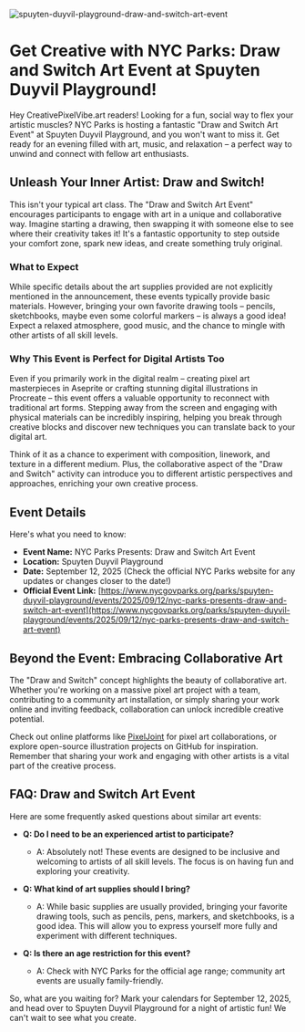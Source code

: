 ![spuyten-duyvil-playground-draw-and-switch-art-event](https://images.pexels.com/photos/8612987/pexels-photo-8612987.jpeg?auto=compress&cs=tinysrgb&fit=crop&h=627&w=1200)

# Get Creative with NYC Parks: Draw and Switch Art Event at Spuyten Duyvil Playground!

Hey CreativePixelVibe.art readers! Looking for a fun, social way to flex your artistic muscles? NYC Parks is hosting a fantastic "Draw and Switch Art Event" at Spuyten Duyvil Playground, and you won't want to miss it. Get ready for an evening filled with art, music, and relaxation – a perfect way to unwind and connect with fellow art enthusiasts.

## Unleash Your Inner Artist: Draw and Switch!

This isn't your typical art class. The "Draw and Switch Art Event" encourages participants to engage with art in a unique and collaborative way. Imagine starting a drawing, then swapping it with someone else to see where their creativity takes it! It's a fantastic opportunity to step outside your comfort zone, spark new ideas, and create something truly original.

### What to Expect

While specific details about the art supplies provided are not explicitly mentioned in the announcement, these events typically provide basic materials. However, bringing your own favorite drawing tools – pencils, sketchbooks, maybe even some colorful markers – is always a good idea! Expect a relaxed atmosphere, good music, and the chance to mingle with other artists of all skill levels.

### Why This Event is Perfect for Digital Artists Too

Even if you primarily work in the digital realm – creating pixel art masterpieces in Aseprite or crafting stunning digital illustrations in Procreate – this event offers a valuable opportunity to reconnect with traditional art forms. Stepping away from the screen and engaging with physical materials can be incredibly inspiring, helping you break through creative blocks and discover new techniques you can translate back to your digital art.

Think of it as a chance to experiment with composition, linework, and texture in a different medium. Plus, the collaborative aspect of the "Draw and Switch" activity can introduce you to different artistic perspectives and approaches, enriching your own creative process.

## Event Details

Here's what you need to know:

*   **Event Name:** NYC Parks Presents: Draw and Switch Art Event
*   **Location:** Spuyten Duyvil Playground
*   **Date:** September 12, 2025 (Check the official NYC Parks website for any updates or changes closer to the date!)
*   **Official Event Link:** [https://www.nycgovparks.org/parks/spuyten-duyvil-playground/events/2025/09/12/nyc-parks-presents-draw-and-switch-art-event](https://www.nycgovparks.org/parks/spuyten-duyvil-playground/events/2025/09/12/nyc-parks-presents-draw-and-switch-art-event)

## Beyond the Event: Embracing Collaborative Art

The "Draw and Switch" concept highlights the beauty of collaborative art. Whether you're working on a massive pixel art project with a team, contributing to a community art installation, or simply sharing your work online and inviting feedback, collaboration can unlock incredible creative potential. 

Check out online platforms like [PixelJoint](https://pixeljoint.com/) for pixel art collaborations, or explore open-source illustration projects on GitHub for inspiration. Remember that sharing your work and engaging with other artists is a vital part of the creative process.

## FAQ: Draw and Switch Art Event

Here are some frequently asked questions about similar art events:

*   **Q: Do I need to be an experienced artist to participate?**
	*   A: Absolutely not! These events are designed to be inclusive and welcoming to artists of all skill levels. The focus is on having fun and exploring your creativity.

*   **Q: What kind of art supplies should I bring?**
	*   A: While basic supplies are usually provided, bringing your favorite drawing tools, such as pencils, pens, markers, and sketchbooks, is a good idea. This will allow you to express yourself more fully and experiment with different techniques.

*   **Q: Is there an age restriction for this event?**
    * A: Check with NYC Parks for the official age range; community art events are usually family-friendly. 

So, what are you waiting for? Mark your calendars for September 12, 2025, and head over to Spuyten Duyvil Playground for a night of artistic fun! We can't wait to see what you create.
